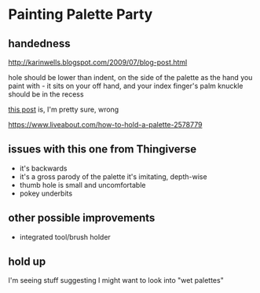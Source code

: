 # Painting Palette Party

## handedness

http://karinwells.blogspot.com/2009/07/blog-post.html

hole should be lower than indent, on the side of the palette as the hand you paint with - it sits on your off hand, and your index finger's palm knuckle should be in the recess

[this post](https://karenbjones.com/tag/how-to-hold-a-painters-palette/) is, I'm pretty sure, wrong

https://www.liveabout.com/how-to-hold-a-palette-2578779

## issues with this one from Thingiverse

- it's backwards
- it's a gross parody of the palette it's imitating, depth-wise
- thumb hole is small and uncomfortable
- pokey underbits

## other possible improvements

- integrated tool/brush holder

## hold up

I'm seeing stuff suggesting I might want to look into "wet palettes"
